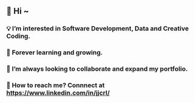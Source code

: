 ## 👋 Hi ~ 

### 💡 I’m interested in Software Development, Data and Creative Coding.
### 🧠 Forever learning and growing.
### 🌱 I’m always looking to collaborate and expand my portfolio.
### 🔔 How to reach me? Connnect at https://www.linkedin.com/in/jjcrl/ 

<!---
This is a ✨ special ✨ repository because its `README.md` (this file) appears on your GitHub profile.
You can click the Preview link to take a look at your changes.
--->

